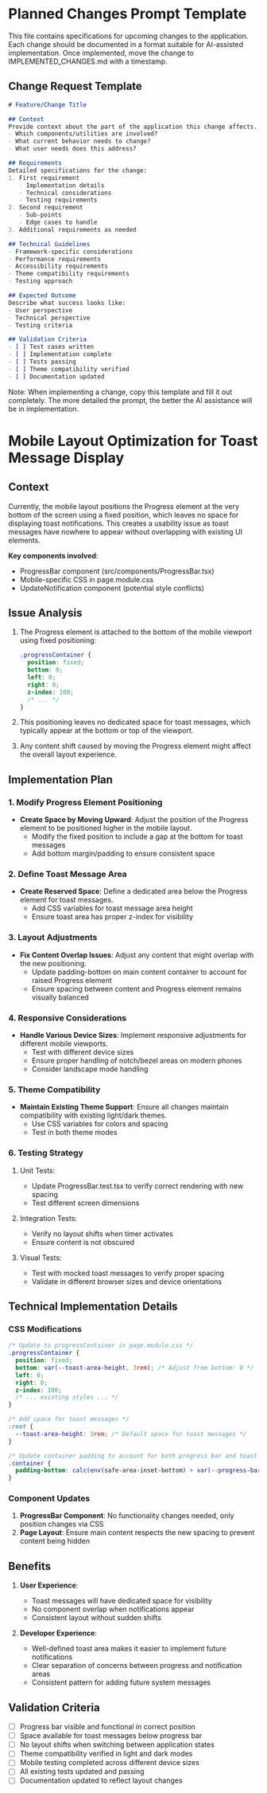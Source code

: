 # Planned Changes Prompt Template
This file contains specifications for upcoming changes to the application. Each change should be documented in a format suitable for AI-assisted implementation. Once implemented, move the change to IMPLEMENTED_CHANGES.md with a timestamp.

## Change Request Template
```markdown
# Feature/Change Title

## Context
Provide context about the part of the application this change affects.
- Which components/utilities are involved?
- What current behavior needs to change?
- What user needs does this address?

## Requirements
Detailed specifications for the change:
1. First requirement
   - Implementation details
   - Technical considerations
   - Testing requirements
2. Second requirement
   - Sub-points
   - Edge cases to handle
3. Additional requirements as needed

## Technical Guidelines
- Framework-specific considerations
- Performance requirements
- Accessibility requirements
- Theme compatibility requirements
- Testing approach

## Expected Outcome
Describe what success looks like:
- User perspective
- Technical perspective
- Testing criteria

## Validation Criteria
- [ ] Test cases written
- [ ] Implementation complete
- [ ] Tests passing
- [ ] Theme compatibility verified
- [ ] Documentation updated
```

Note: When implementing a change, copy this template and fill it out completely. The more detailed the prompt, the better the AI assistance will be in implementation.

# Mobile Layout Optimization for Toast Message Display

## Context
Currently, the mobile layout positions the Progress element at the very bottom of the screen using a fixed position, which leaves no space for displaying toast notifications. This creates a usability issue as toast messages have nowhere to appear without overlapping with existing UI elements.

**Key components involved**:
- ProgressBar component (src/components/ProgressBar.tsx)
- Mobile-specific CSS in page.module.css
- UpdateNotification component (potential style conflicts)

## Issue Analysis
1. The Progress element is attached to the bottom of the mobile viewport using fixed positioning:
   ```css
   .progressContainer {
     position: fixed;
     bottom: 0;
     left: 0;
     right: 0;
     z-index: 100;
     /* ... */
   }
   ```

2. This positioning leaves no dedicated space for toast messages, which typically appear at the bottom or top of the viewport.

3. Any content shift caused by moving the Progress element might affect the overall layout experience.

## Implementation Plan

### 1. Modify Progress Element Positioning
- **Create Space by Moving Upward**: Adjust the position of the Progress element to be positioned higher in the mobile layout.
  - Modify the fixed position to include a gap at the bottom for toast messages
  - Add bottom margin/padding to ensure consistent space

### 2. Define Toast Message Area
- **Create Reserved Space**: Define a dedicated area below the Progress element for toast messages.
  - Add CSS variables for toast message area height
  - Ensure toast area has proper z-index for visibility

### 3. Layout Adjustments
- **Fix Content Overlap Issues**: Adjust any content that might overlap with the new positioning.
  - Update padding-bottom on main content container to account for raised Progress element
  - Ensure spacing between content and Progress element remains visually balanced

### 4. Responsive Considerations
- **Handle Various Device Sizes**: Implement responsive adjustments for different mobile viewports.
  - Test with different device sizes
  - Ensure proper handling of notch/bezel areas on modern phones
  - Consider landscape mode handling

### 5. Theme Compatibility
- **Maintain Existing Theme Support**: Ensure all changes maintain compatibility with existing light/dark themes.
  - Use CSS variables for colors and spacing
  - Test in both theme modes

### 6. Testing Strategy
1. Unit Tests:
   - Update ProgressBar.test.tsx to verify correct rendering with new spacing
   - Test different screen dimensions

2. Integration Tests:
   - Verify no layout shifts when timer activates
   - Ensure content is not obscured

3. Visual Tests:
   - Test with mocked toast messages to verify proper spacing
   - Validate in different browser sizes and device orientations

## Technical Implementation Details

### CSS Modifications
```css
/* Update to progressContainer in page.module.css */
.progressContainer {
  position: fixed;
  bottom: var(--toast-area-height, 3rem); /* Adjust from bottom: 0 */
  left: 0;
  right: 0;
  z-index: 100;
  /* ... existing styles ... */
}

/* Add space for toast messages */
:root {
  --toast-area-height: 3rem; /* Default space for toast messages */
}

/* Update container padding to account for both progress bar and toast area */
.container {
  padding-bottom: calc(env(safe-area-inset-bottom) + var(--progress-bar-height, 2.5rem) + var(--toast-area-height, 3rem));
}
```

### Component Updates
1. **ProgressBar Component**: No functionality changes needed, only position changes via CSS
2. **Page Layout**: Ensure main content respects the new spacing to prevent content being hidden

## Benefits

1. **User Experience**:
   - Toast messages will have dedicated space for visibility
   - No component overlap when notifications appear
   - Consistent layout without sudden shifts

2. **Developer Experience**:
   - Well-defined toast area makes it easier to implement future notifications
   - Clear separation of concerns between progress and notification areas
   - Consistent pattern for adding future system messages

## Validation Criteria
- [ ] Progress bar visible and functional in correct position
- [ ] Space available for toast messages below progress bar
- [ ] No layout shifts when switching between application states
- [ ] Theme compatibility verified in light and dark modes
- [ ] Mobile testing completed across different device sizes
- [ ] All existing tests updated and passing
- [ ] Documentation updated to reflect layout changes
